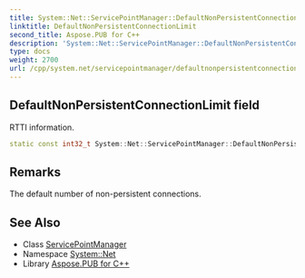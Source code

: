 ```yaml
---
title: System::Net::ServicePointManager::DefaultNonPersistentConnectionLimit field
linktitle: DefaultNonPersistentConnectionLimit
second_title: Aspose.PUB for C++
description: 'System::Net::ServicePointManager::DefaultNonPersistentConnectionLimit field. RTTI information in C++.'
type: docs
weight: 2700
url: /cpp/system.net/servicepointmanager/defaultnonpersistentconnectionlimit/
---
```

## DefaultNonPersistentConnectionLimit field


RTTI information.

```cpp
static const int32_t System::Net::ServicePointManager::DefaultNonPersistentConnectionLimit
```

## Remarks


The default number of non-persistent connections. 
## See Also

* Class [ServicePointManager](../)
* Namespace [System::Net](../../)
* Library [Aspose.PUB for C++](../../../)
